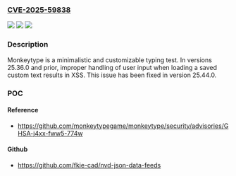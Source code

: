 ### [CVE-2025-59838](https://cve.mitre.org/cgi-bin/cvename.cgi?name=CVE-2025-59838)
![](https://img.shields.io/static/v1?label=Product&message=monkeytype&color=blue)
![](https://img.shields.io/static/v1?label=Version&message=%3C%2025.44.0%20&color=brightgreen)
![](https://img.shields.io/static/v1?label=Vulnerability&message=CWE-79%3A%20Improper%20Neutralization%20of%20Input%20During%20Web%20Page%20Generation%20('Cross-site%20Scripting')&color=brightgreen)

### Description

Monkeytype is a minimalistic and customizable typing test. In versions 25.36.0 and prior, improper handling of user input when loading a saved custom text results in XSS. This issue has been fixed in version 25.44.0.

### POC

#### Reference
- https://github.com/monkeytypegame/monkeytype/security/advisories/GHSA-j4xx-fww5-774w

#### Github
- https://github.com/fkie-cad/nvd-json-data-feeds

